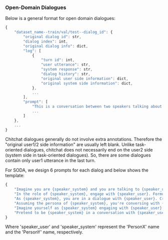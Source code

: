 ### Open-Domain Dialogues

Below is a general format for open domain dialogues:

```js
{
    "dataset_name--train/val/test--dialog_id": {
        "original dialog id": str,
        "dialog index": int,
        "original dialog info": dict,
        "log": [
            {
                "turn id": int,
                "user utterance": str,
                "system response": str,
                "dialog history": str,
                "original user side information": dict,
                "original system side information": dict,
            },
         	...
        ],
        "prompt": [
            "This is a conversation between two speakers talking about history. Given the dialog context, please generate a relevant response.",
            ...
        ]
    },
    ...
}
```

Chitchat dialogues generally do not involve extra annotations. Therefore the "original user1/2 side information" are usually left blank. Unlike task-oriented dialogues, chitchat does not necessarily end on the user2 side (system side in task-oriented dialogues). So, there are some dialogues contain only user1 utterance in the last turn.

For SODA, we design 6 prompts for each dialog and below shows the template:
```python
{
    "Imagine you are {speaker_system} and you are talking to {speaker_user}. Generate a coherent and appropriate response.",
    "In the role of {speaker_system}, engage with {speaker_user}. Formulate a response that is both consistent with the conversation and suitable to the context.",
    "As {speaker_system}, you are in a dialogue with {speaker_user}. Create a coherent and relevant reply that fits the ongoing discussion.",
    "Assuming the persona of {speaker_system}, you're conversing with {speaker_user}. Generate a logical and suitable response that aligns with the conversation.",
    "Imagine yourself as {speaker_system} engaging with {speaker_user}. Your task is to produce a coherent and fitting response to continue the conversation.",
    "Pretend to be {speaker_system} in a conversation with {speaker_user}. Construct a response that maintains the coherence of the dialogue and is appropriate for the context."
}
```
Where 'speaker_user' and 'speaker_system' represent the 'PersonX' name and the 'PersonY' name, respectively. 


